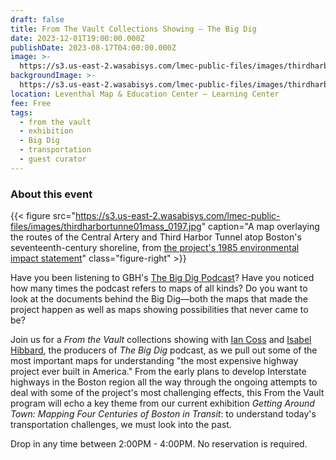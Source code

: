 ```yaml
---
draft: false
title: From The Vault Collections Showing — The Big Dig
date: 2023-12-01T19:00:00.000Z
publishDate: 2023-08-17T04:00:00.000Z
image: >-
  https://s3.us-east-2.wasabisys.com/lmec-public-files/images/thirdharbortunne01mass_0197.jpg
backgroundImage: >-
  https://s3.us-east-2.wasabisys.com/lmec-public-files/images/thirdharbortunne01mass_0197.jpg
location: Leventhal Map & Education Center – Learning Center
fee: Free
tags:
  - from the vault
  - exhibition
  - Big Dig
  - transportation
  - guest curator
---
```



### About this event

{{< figure src="https://s3.us-east-2.wasabisys.com/lmec-public-files/images/thirdharbortunne01mass_0197.jpg" caption="A map overlaying the routes of the Central Artery and Third Harbor Tunnel atop Boston's seventeenth-century shoreline, from [the project's 1985 environmental impact statement](https://archive.org/details/thirdharbortunne01mass/page/145/mode/1up)" class="figure-right" >}}

Have you been listening to GBH's [The Big Dig Podcast](https://www.wgbh.org/podcasts/the-big-dig)? Have you noticed how many times the podcast refers to maps of all kinds? Do you want to look at the documents behind the Big Dig—both the maps that made the project happen as well as maps showing possibilities that never came to be?

Join us for a *From the Vault* collections showing with [Ian Coss](https://iancoss.com) and [Isabel Hibbard](https://www.isabelcatalinahibbard.com/), the producers of _The Big Dig_ podcast, as we pull out some of the most important maps for understanding "the most expensive highway project ever built in America." From the early plans to develop Interstate highways in the Boston region all the way through the ongoing attempts to deal with some of the project's most challenging effects, this From the Vault program will echo a key theme from our current exhibition *Getting Around Town: Mapping Four Centuries of Boston in Transit*: to understand today's transportation challenges, we must look into the past.

Drop in any time between 2:00PM - 4:00PM. No reservation is required.
